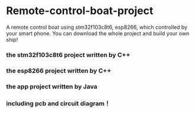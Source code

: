 # Remote-control-boat-project
A remote control boat using stm32f103c8t6, esp8266, which controlled by your smart phone. You can download the whole project and build your own ship!
### the stm32f103c8t6 project written by C++
### the esp8266 project written by C++
### the app project written by Java
### including pcb and circuit diagram！
